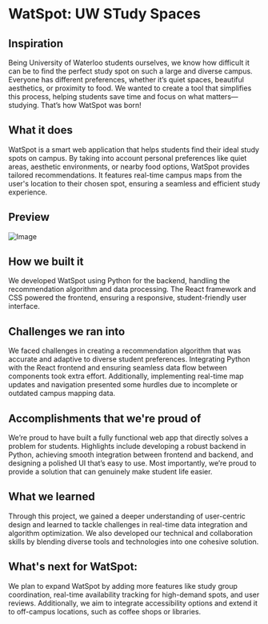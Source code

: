 # WatSpot: UW STudy Spaces

## Inspiration
Being University of Waterloo students ourselves, we know how difficult it can be to find the perfect study spot on such a large and diverse campus. Everyone has different preferences, whether it’s quiet spaces, beautiful aesthetics, or proximity to food. We wanted to create a tool that simplifies this process, helping students save time and focus on what matters—studying. That’s how WatSpot was born!

## What it does
WatSpot is a smart web application that helps students find their ideal study spots on campus. By taking into account personal preferences like quiet areas, aesthetic environments, or nearby food options, WatSpot provides tailored recommendations. It features real-time campus maps from the user's location to their chosen spot, ensuring a seamless and efficient study experience.

## Preview
![Image](https://github.com/user-attachments/assets/07b2d8e3-d70e-4e56-b701-e78d69020785)

## How we built it
We developed WatSpot using Python for the backend, handling the recommendation algorithm and data processing. The React framework and CSS powered the frontend, ensuring a responsive, student-friendly user interface. 

## Challenges we ran into
We faced challenges in creating a recommendation algorithm that was accurate and adaptive to diverse student preferences. Integrating Python with the React frontend and ensuring seamless data flow between components took extra effort. Additionally, implementing real-time map updates and navigation presented some hurdles due to incomplete or outdated campus mapping data.

## Accomplishments that we're proud of
We’re proud to have built a fully functional web app that directly solves a problem for students. Highlights include developing a robust backend in Python, achieving smooth integration between frontend and backend, and designing a polished UI that’s easy to use. Most importantly, we’re proud to provide a solution that can genuinely make student life easier.

## What we learned
Through this project, we gained a deeper understanding of user-centric design and learned to tackle challenges in real-time data integration and algorithm optimization. We also developed our technical and collaboration skills by blending diverse tools and technologies into one cohesive solution.

## What's next for WatSpot: 
We plan to expand WatSpot by adding more features like study group coordination, real-time availability tracking for high-demand spots, and user reviews. Additionally, we aim to integrate accessibility options and extend it to off-campus locations, such as coffee shops or libraries.



